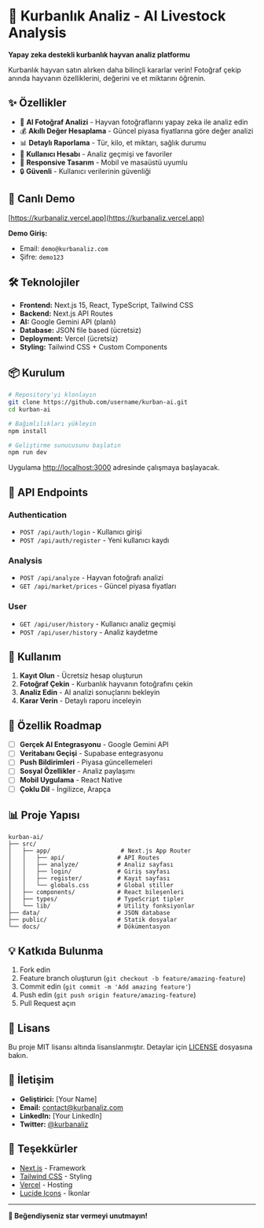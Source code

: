 # 🐄 Kurbanlık Analiz - AI Livestock Analysis

**Yapay zeka destekli kurbanlık hayvan analiz platformu**

Kurbanlık hayvan satın alırken daha bilinçli kararlar verin! Fotoğraf çekip anında hayvanın özelliklerini, değerini ve et miktarını öğrenin.

## ✨ Özellikler

- 📸 **AI Fotoğraf Analizi** - Hayvan fotoğraflarını yapay zeka ile analiz edin
- 💰 **Akıllı Değer Hesaplama** - Güncel piyasa fiyatlarına göre değer analizi
- 📊 **Detaylı Raporlama** - Tür, kilo, et miktarı, sağlık durumu
- 👤 **Kullanıcı Hesabı** - Analiz geçmişi ve favoriler
- 📱 **Responsive Tasarım** - Mobil ve masaüstü uyumlu
- 🔒 **Güvenli** - Kullanıcı verilerinin güvenliği

## 🚀 Canlı Demo

[https://kurbanaliz.vercel.app](https://kurbanaliz.vercel.app)

**Demo Giriş:**
- Email: `demo@kurbanaliz.com`
- Şifre: `demo123`

## 🛠 Teknolojiler

- **Frontend:** Next.js 15, React, TypeScript, Tailwind CSS
- **Backend:** Next.js API Routes
- **AI:** Google Gemini API (planlı)
- **Database:** JSON file based (ücretsiz)
- **Deployment:** Vercel (ücretsiz)
- **Styling:** Tailwind CSS + Custom Components

## 📦 Kurulum

```bash
# Repository'yi klonlayın
git clone https://github.com/username/kurban-ai.git
cd kurban-ai

# Bağımlılıkları yükleyin
npm install

# Geliştirme sunucusunu başlatın
npm run dev
```

Uygulama [http://localhost:3000](http://localhost:3000) adresinde çalışmaya başlayacak.

## 🔧 API Endpoints

### Authentication
- `POST /api/auth/login` - Kullanıcı girişi
- `POST /api/auth/register` - Yeni kullanıcı kaydı

### Analysis
- `POST /api/analyze` - Hayvan fotoğrafı analizi
- `GET /api/market/prices` - Güncel piyasa fiyatları

### User
- `GET /api/user/history` - Kullanıcı analiz geçmişi
- `POST /api/user/history` - Analiz kaydetme

## 🎯 Kullanım

1. **Kayıt Olun** - Ücretsiz hesap oluşturun
2. **Fotoğraf Çekin** - Kurbanlık hayvanın fotoğrafını çekin
3. **Analiz Edin** - AI analizi sonuçlarını bekleyin
4. **Karar Verin** - Detaylı raporu inceleyin

## 🌟 Özellik Roadmap

- [ ] **Gerçek AI Entegrasyonu** - Google Gemini API
- [ ] **Veritabanı Geçişi** - Supabase entegrasyonu
- [ ] **Push Bildirimleri** - Piyasa güncellemeleri
- [ ] **Sosyal Özellikler** - Analiz paylaşımı
- [ ] **Mobil Uygulama** - React Native
- [ ] **Çoklu Dil** - İngilizce, Arapça

## 📊 Proje Yapısı

```
kurban-ai/
├── src/
│   ├── app/                    # Next.js App Router
│   │   ├── api/               # API Routes
│   │   ├── analyze/           # Analiz sayfası
│   │   ├── login/             # Giriş sayfası
│   │   ├── register/          # Kayıt sayfası
│   │   └── globals.css        # Global stiller
│   ├── components/            # React bileşenleri
│   ├── types/                 # TypeScript tipler
│   └── lib/                   # Utility fonksiyonlar
├── data/                      # JSON database
├── public/                    # Statik dosyalar
└── docs/                      # Dökümentasyon
```

## 💡 Katkıda Bulunma

1. Fork edin
2. Feature branch oluşturun (`git checkout -b feature/amazing-feature`)
3. Commit edin (`git commit -m 'Add amazing feature'`)
4. Push edin (`git push origin feature/amazing-feature`)
5. Pull Request açın

## 📄 Lisans

Bu proje MIT lisansı altında lisanslanmıştır. Detaylar için [LICENSE](LICENSE) dosyasına bakın.

## 👥 İletişim

- **Geliştirici:** [Your Name]
- **Email:** contact@kurbanaliz.com
- **LinkedIn:** [Your LinkedIn]
- **Twitter:** [@kurbanaliz](https://twitter.com/kurbanaliz)

## 🙏 Teşekkürler

- [Next.js](https://nextjs.org/) - Framework
- [Tailwind CSS](https://tailwindcss.com/) - Styling
- [Vercel](https://vercel.com/) - Hosting
- [Lucide Icons](https://lucide.dev/) - İkonlar

---

**🌟 Beğendiyseniz star vermeyi unutmayın!**
